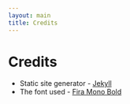 ```yaml
---
layout: main
title: Credits
---
```


# Credits

* Static site generator - [Jekyll](https://jekyllrb.com/)
* The font used - [Fira Mono Bold](https://mozilla.github.io/Fira/)
